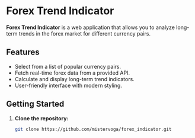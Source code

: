 # Forex Trend Indicator

**Forex Trend Indicator** is a web application that allows you to analyze long-term trends in the forex market for different currency pairs.

## Features

- Select from a list of popular currency pairs.
- Fetch real-time forex data from a provided API.
- Calculate and display long-term trend indicators.
- User-friendly interface with modern styling.

## Getting Started

1. **Clone the repository:**

   ```bash
   git clone https://github.com/mistervoga/forex_indicator.git
   ```
